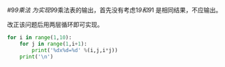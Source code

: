 #9*9乘法
为实现9*9乘法表的输出，首先没有考虑1*9和9*1 是相同结果，不应输出。

改正该问题后用两层循环即可实现。
```python
for i in range(1,10):
    for j in range(1,i+1):
        print('%dx%d=%d' %(i,j,i*j))
    print('\n')
```